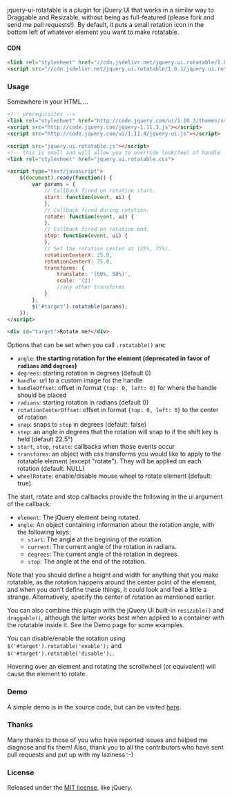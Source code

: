 jquery-ui-rotatable is a plugin for jQuery UI that works in a similar way to Draggable and Resizable, without being as full-featured (please fork and send me pull requests!). By default, it puts a small rotation icon in the bottom left of whatever element you want to make rotatable.

#### CDN
```html
<link rel="stylesheet" href="//cdn.jsdelivr.net/jquery.ui.rotatable/1.0.1/jquery.ui.rotatable.css">
<script src="//cdn.jsdelivr.net/jquery.ui.rotatable/1.0.1/jquery.ui.rotatable.min.js"></script>
```

### Usage

Somewhere in your HTML ...

```html
<!-- prerequisites -->
<link rel="stylesheet" href="http://code.jquery.com/ui/1.10.3/themes/smoothness/jquery-ui.css">
<script src="http://code.jquery.com/jquery-1.11.3.js"></script>
<script src="http://code.jquery.com/ui/1.11.4/jquery-ui.js"></script>

<script src="jquery.ui.rotatable.js"></script>
<!-- this is small and will allow you to override look/feel of handle -->
<link rel="stylesheet" href="jquery.ui.rotatable.css">

<script type="text/javascript">
    $(document).ready(function() {
        var params = {
            // Callback fired on rotation start.
            start: function(event, ui) {
            },
            // Callback fired during rotation.
            rotate: function(event, ui) {
            },
            // Callback fired on rotation end.
            stop: function(event, ui) {
            },
            // Set the rotation center at (25%, 75%).
            rotationCenterX: 25.0,
            rotationCenterY: 75.0,
            transforms: {
                translate: '(50%, 50%)',
                scale: '(2)'
                //any other transforms
            }
        };
        $('#target').rotatable(params);
    });
</script>

<div id="target">Rotate me!</div>
```



Options that can be set when you call `.rotatable()` are:

* `angle`: __the starting rotation for the element (deprecated in favor of `radians` and `degrees`)__
* `degrees`: starting rotation in degrees (default 0)
* `handle`: url to a custom image for the handle
* `handleOffset`: offset in format `{top: 0, left: 0}` for where the handle should be placed
* `radians`: starting rotation in radians (default 0)
* `rotationCenterOffset`: offset in format `{top: 0, left: 0}` to the center of rotation
* `snap`: snaps to `step` in degrees (default: false)
* `step`: an angle in degrees that the rotation will snap to if the shift key is held (default 22.5&deg;)
* `start`, `stop`, `rotate`: callbacks when those events occur
* `transforms`: an object with css transforms you would like to apply to the rotatable element (except "rotate"). They will be applied on each rotation (default: NULL)
* `wheelRotate`: enable/disable mouse wheel to rotate element (default: true)

The start, rotate and stop callbacks provide the following in the ui argument of the callback:

* `element`: The jQuery element being rotated.
* `angle`: An object containing information about the rotation angle, with the following keys:
  * `start`: The angle at the begining of the rotation.
  * `current`: The current angle of the rotation in radians.
  * `degrees`: The current angle of the rotation in degrees.
  * `stop`: The angle at the end of the rotation.

Note that you should define a height and width for anything that you make rotatable, as the rotation happens around the center point of the element, and when you don't define these things, it could look and feel a little a strange. Alternatively, specify the center of rotation as mentioned earlier.

You can also combine this plugin with the jQuery UI built-in `resizable()` and `draggable()`, although the latter works best when applied to a container with the rotatable inside it. See the Demo page for some examples.

You can disable/enable the rotation using `$('#target').rotatable('enable');` and `$('#target').rotatable('disable');`.

Hovering over an element and rotating the scrollwheel (or equivalent) will cause the element to rotate.

### Demo

A simple demo is in the source code, but can be visited [here](http://godswearhats.com/jquery-ui-rotatable/demo.html).

### Thanks

Many thanks to those of you who have reported issues and helped me diagnose and fix them! Also, thank you to all the contributors who have sent pull requests and put up with my laziness :-)

### License

Released under the [MIT license](http://jquery.org/license), like jQuery.
